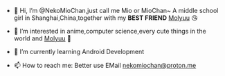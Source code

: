 - 👋 Hi, I’m @NekoMioChan,just call me Mio or MioChan~
A middle school girl in Shanghai,China,together with my **BEST FRIEND** [Molyuu](https://github.com/Molyuu) 😘

- 👀 I’m interested in anime,computer science,every cute things in the world and [Molyuu](https://github.com/Molyuu) 🥰
- 🌱 I’m currently learning Android Development
- 📫 How to reach me:
Better use EMail nekomiochan@proton.me 
